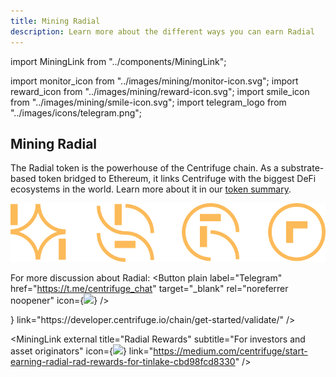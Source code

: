 ```yaml
---
title: Mining Radial
description: Learn more about the different ways you can earn Radial
---
```


<!-- Imports -->

import MiningLink from "../components/MiningLink";

import monitor_icon from "../images/mining/monitor-icon.svg";
import reward_icon from "../images/mining/reward-icon.svg";
import smile_icon from "../images/mining/smile-icon.svg";
import telegram_logo from "../images/icons/telegram.png";

<!-- Body -->

<Section>
<Row>
<Col span={5}>

<Box gap="medium">
<Box>

# Mining Radial

The Radial token is the powerhouse of the Centrifuge chain. As a substrate-based token bridged to Ethereum, it links Centrifuge with the biggest DeFi ecosystems in the world. Learn more about it in our [token summary](https://ir.centrifuge.io/static/rad-executive-summary-8e1bfe96bbae3981fe43e4bf1fbcec70.pdf).

</Box>
<Box>

![](../images/mining/mining-illustration.svg)

</Box>
<Box direction="row" justify="between">

<Text>For more discussion about Radial:</Text>
<Button plain label="Telegram" href="https://t.me/centrifuge_chat" target="_blank" rel="noreferrer noopener" icon={<Image src={telegram_logo} height="24px" />} />

</Box>
</Box>

</Col>

<Col span={2} margin={{ bottom: "xlarge" }}></Col>

<Col span={5}>

<Box gap="medium">
<MiningLink external title="Become a Validator" subtitle="For the tech savvy" icon={<Image src={monitor_icon} />} link="https://developer.centrifuge.io/chain/get-started/validate/" />

<MiningLink external title="Radial Rewards" subtitle="For investors and asset originators" icon={<Image src={reward_icon} />} link="https://medium.com/centrifuge/start-earning-radial-rad-rewards-for-tinlake-cbd98fcd8330" />

<!-- <MiningLink external title="Bounty Program" subtitle="Build a community with us" icon={<Image src={smile_icon} />} link="https://discourse.centrifuge.io/t/community-radial-mining/455" /> -->
</Box>

</Col>
</Row>
</Section>
